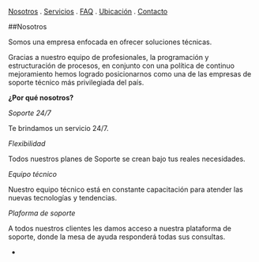 [Nosotros](./Nosotros.md) . [Servicios](./Servicios.md) . [FAQ](FAQ.md) . [Ubicación](Ubicacion.md) . [Contacto](./Contacto.md)

##Nosotros

Somos una empresa enfocada en ofrecer soluciones técnicas.
 
Gracias a nuestro equipo de profesionales, la programación y estructuración de procesos, en conjunto con una política de continuo mejoramiento hemos logrado posicionarnos como una de las empresas de soporte técnico más privilegiada del país.

**¿Por qué nosotros?**

*Soporte 24/7*

Te brindamos un servicio 24/7.

*Flexibilidad*

Todos nuestros planes de Soporte se crean bajo tus reales necesidades.

*Equipo técnico*

Nuestro equipo técnico está en constante capacitación para atender las nuevas tecnologías y tendencias.

*Plaforma de soporte*

A todos nuestros clientes les damos acceso a nuestra plataforma de soporte, donde la mesa de ayuda responderá todas sus consultas.





+
